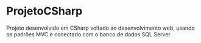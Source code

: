 # ProjetoCSharp
Projeto desenvolvido em CSharp voltado ao desenvolvimento web, usando os padrões MVC e conectado com o banco de dados SQL Server.
